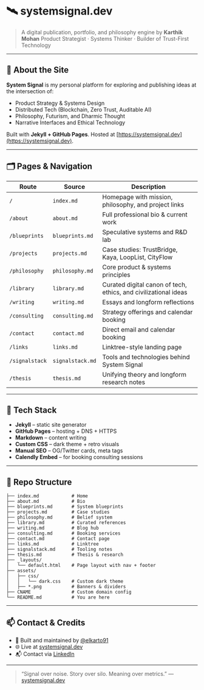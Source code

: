 # 🛰️ systemsignal.dev

> A digital publication, portfolio, and philosophy engine by **Karthik Mohan**
> Product Strategist · Systems Thinker · Builder of Trust-First Technology

---

## 🧭 About the Site

**System Signal** is my personal platform for exploring and publishing ideas at the intersection of:

- Product Strategy & Systems Design
- Distributed Tech (Blockchain, Zero Trust, Auditable AI)
- Philosophy, Futurism, and Dharmic Thought
- Narrative Interfaces and Ethical Technology

Built with **Jekyll + GitHub Pages**. Hosted at [https://systemsignal.dev](https://systemsignal.dev).

---

## 🗂️ Pages & Navigation

| Route | Source | Description |
|-------|--------|-------------|
| `/` | `index.md` | Homepage with mission, philosophy, and project links |
| `/about` | `about.md` | Full professional bio & current work |
| `/blueprints` | `blueprints.md` | Speculative systems and R&D lab |
| `/projects` | `projects.md` | Case studies: TrustBridge, Kaya, LoopList, CityFlow |
| `/philosophy` | `philosophy.md` | Core product & systems principles |
| `/library` | `library.md` | Curated digital canon of tech, ethics, and civilizational ideas |
| `/writing` | `writing.md` | Essays and longform reflections |
| `/consulting` | `consulting.md` | Strategy offerings and calendar booking |
| `/contact` | `contact.md` | Direct email and calendar booking |
| `/links` | `links.md` | Linktree-style landing page |
| `/signalstack` | `signalstack.md` | Tools and technologies behind System Signal |
| `/thesis` | `thesis.md` | Unifying theory and longform research notes |

---

## 🧰 Tech Stack

- **Jekyll** – static site generator
- **GitHub Pages** – hosting + DNS + HTTPS
- **Markdown** – content writing
- **Custom CSS** – dark theme + retro visuals
- **Manual SEO** – OG/Twitter cards, meta tags
- **Calendly Embed** – for booking consulting sessions

---

## 📁 Repo Structure

```text
├── index.md            # Home
├── about.md            # Bio
├── blueprints.md       # System blueprints
├── projects.md         # Case studies
├── philosophy.md       # Belief system
├── library.md          # Curated references
├── writing.md          # Blog hub
├── consulting.md       # Booking services
├── contact.md          # Contact page
├── links.md            # Linktree
├── signalstack.md      # Tooling notes
├── thesis.md           # Thesis & research
├── _layouts/
│   └── default.html    # Page layout with nav + footer
├── assets/
│   ├── css/
│   │   └── dark.css    # Custom dark theme
│   ├── *.png           # Banners & dividers
├── CNAME               # Custom domain config
└── README.md           # You are here
```

---

## 📫 Contact & Credits

- 🧠 Built and maintained by [@elkarto91](https://github.com/elkarto91)
- 🌐 Live at [systemsignal.dev](https://systemsignal.dev)
- 📬 Contact via [LinkedIn](https://linkedin.com/in/karthik-m-portfolio)

---

> “Signal over noise. Story over silo. Meaning over metrics.”
> — [systemsignal.dev](https://systemsignal.dev)

